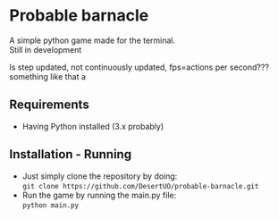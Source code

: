 # Probable barnacle
A simple python game made for the terminal.  
Still in development

Is step updated, not continuously updated, fps=actions per second??? something like that a

## Requirements
- Having Python installed (3.x probably)

## Installation - Running
- Just simply clone the repository by doing:  
  ```git clone https://github.com/DesertUO/probable-barnacle.git```
- Run the game by running the main.py file:  
  ```python main.py```
